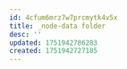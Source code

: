 ```yaml
---
id: 4cfum6mrz7w7prcmytk4v5x
title: _node-data folder
desc: ''
updated: 1751942786283
created: 1751942727185
---
```

